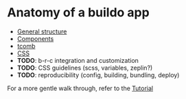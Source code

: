 # Anatomy of a buildo app

- [General structure](./guidelines/1.general_structure.md)
- [Components](./guidelines/2.components.md)
- [tcomb](./guidelines/3.tcomb.md)
- [CSS](./guidelines/4.CSS.md)
- **TODO**: b-r-c integration and customization
- **TODO**: CSS guidelines (scss, variables, zeplin?)
- **TODO**: reproducibility (config, building, bundling, deploy)

For a more gentle walk through, refer to the [Tutorial](./5.tutorial.md)
